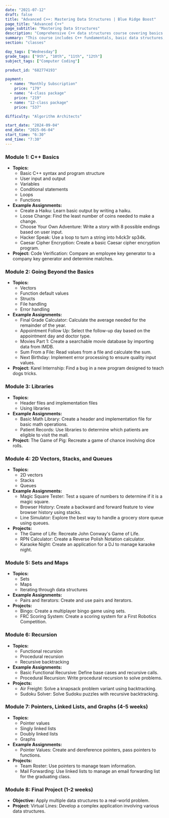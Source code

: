 ```yaml
---
date: "2021-07-12"
draft: false
title: "Advanced C++: Mastering Data Structures | Blue Ridge Boost"
page_title: "Advanced C++"
page_subtitle: "Mastering Data Structures"
description: "Comprehensive C++ data structures course covering basics to advanced topics. Includes fundamentals, STL containers, recursion, pointers, linked lists, and graphs. Features practical assignments and a real-world final project."
summary: "This course includes C++ fundamentals, basic data structures, file and error handling, STL containers, recursion, pointers, linked lists, and graphs. Each module has examples and assignments. A final project integrates multiple data structures to solve a real-world problem. The course prepares students for complex programming challenges in academic and professional settings."
section: "classes"

day_tags: ["Wednesday"]
grade_tags: ["9th", "10th", "11th", "12th"]
subject_tags: ["Computer Coding"]

product_id: "682774193"

payment:
  - name: "Monthly Subscription"
    price: "179"
  - name: "4-class package"
    price: "219"
  - name: "12-class package"
    price: "537"

difficulty: "Algorithm Architects"

start_date: "2024-09-04"
end_date: "2025-06-04"
start_time: "6:30"
end_time: "7:30"
---
```


<h3>Module 1: C++ Basics</h3>
<ul>
    <li><strong>Topics:</strong>
        <ul>
            <li>Basic C++ syntax and program structure</li>
            <li>User input and output</li>
            <li>Variables</li>
            <li>Conditional statements</li>
            <li>Loops</li>
            <li>Functions</li>
        </ul>
    </li>
    <li><strong>Example Assignments:</strong>
        <ul>
            <li>Create a Haiku: Learn basic output by writing a haiku.</li>
            <li>Loose Change: Find the least number of coins needed to make a change.</li>
            <li>Choose Your Own Adventure: Write a story with 8 possible endings based on user input.</li>
            <li>Hacker Speak: Use a loop to turn a string into h4ck3r sp34k.</li>
            <li>Caesar Cipher Encryption: Create a basic Caesar cipher encryption program.</li>
        </ul>
    </li>
    <li class="project"><strong>Project:</strong> Code Verification: Compare an employee key generator to a company key generator and determine matches.</li>
</ul>

<h3>Module 2: Going Beyond the Basics</h3>
<ul>
    <li><strong>Topics:</strong>
        <ul>
            <li>Vectors</li>
            <li>Function default values</li>
            <li>Structs</li>
            <li>File handling</li>
            <li>Error handling</li>
        </ul>
    </li>
    <li><strong>Example Assignments:</strong>
        <ul>
            <li>Final Grade Calculator: Calculate the average needed for the remainder of the year.</li>
            <li>Appointment Follow Up: Select the follow-up day based on the appointment day and doctor type.</li>
            <li>Movies Part 1: Create a searchable movie database by importing data from IMDB.</li>
            <li>Sum From a File: Read values from a file and calculate the sum.</li>
            <li>Next Birthday: Implement error processing to ensure quality input values.</li>
        </ul>
    </li>
    <li class="project"><strong>Project:</strong> Karel Internship: Find a bug in a new program designed to teach dogs tricks.</li>
</ul>

<h3>Module 3: Libraries</h3>
<ul>
    <li><strong>Topics:</strong>
        <ul>
            <li>Header files and implementation files</li>
            <li>Using libraries</li>
        </ul>
    </li>
    <li><strong>Example Assignments:</strong>
        <ul>
            <li>Basic Math Library: Create a header and implementation file for basic math operations.</li>
            <li>Patient Records: Use libraries to determine which patients are eligible to visit the mall.</li>
        </ul>
    </li>
    <li class="project"><strong>Project:</strong> The Game of Pig: Recreate a game of chance involving dice rolls.</li>
</ul>

<h3>Module 4: 2D Vectors, Stacks, and Queues</h3>
<ul>
    <li><strong>Topics:</strong>
        <ul>
            <li>2D vectors</li>
            <li>Stacks</li>
            <li>Queues</li>
        </ul>
    </li>
    <li><strong>Example Assignments:</strong>
        <ul>
            <li>Magic Square Tester: Test a square of numbers to determine if it is a magic square.</li>
            <li>Browser History: Create a backward and forward feature to view browser history using stacks.</li>
            <li>Line Simulator: Explore the best way to handle a grocery store queue using queues.</li>
        </ul>
    </li>
    <li class="project"><strong>Projects:</strong>
        <ul>
            <li>The Game of Life: Recreate John Conway's Game of Life.</li>
            <li>RPN Calculator: Create a Reverse Polish Notation calculator.</li>
            <li>Karaoke Night: Create an application for a DJ to manage karaoke night.</li>
        </ul>
    </li>
</ul>

<h3>Module 5: Sets and Maps</h3>
<ul>
    <li><strong>Topics:</strong>
        <ul>
            <li>Sets</li>
            <li>Maps</li>
            <li>Iterating through data structures</li>
        </ul>
    </li>
    <li><strong>Example Assignments:</strong>
        <ul>
            <li>Pairs and Iterators: Create and use pairs and iterators.</li>
        </ul>
    </li>
    <li class="project"><strong>Projects:</strong>
        <ul>
            <li>Bingo: Create a multiplayer bingo game using sets.</li>
            <li>FRC Scoring System: Create a scoring system for a First Robotics Competition.</li>
        </ul>
    </li>
</ul>

<h3>Module 6: Recursion</h3>
<ul>
    <li><strong>Topics:</strong>
        <ul>
            <li>Functional recursion</li>
            <li>Procedural recursion</li>
            <li>Recursive backtracking</li>
        </ul>
    </li>
    <li><strong>Example Assignments:</strong>
        <ul>
            <li>Basic Functional Recursive: Define base cases and recursive calls.</li>
            <li>Procedural Recursion: Write procedural recursion to solve problems.</li>
        </ul>
    </li>
    <li class="project"><strong>Projects:</strong>
        <ul>
            <li>Air Freight: Solve a knapsack problem variant using backtracking.</li>
            <li>Sudoku Solver: Solve Sudoku puzzles with recursive backtracking.</li>
        </ul>
    </li>
</ul>

<h3>Module 7: Pointers, Linked Lists, and Graphs (4-5 weeks)</h3>
<ul>
    <li><strong>Topics:</strong>
        <ul>
            <li>Pointer values</li>
            <li>Singly linked lists</li>
            <li>Doubly linked lists</li>
            <li>Graphs</li>
        </ul>
    </li>
    <li><strong>Example Assignments:</strong>
        <ul>
            <li>Pointer Values: Create and dereference pointers, pass pointers to functions.</li>
        </ul>
    </li>
    <li class="project"><strong>Projects:</strong>
        <ul>
            <li>Team Roster: Use pointers to manage team information.</li>
            <li>Mail Forwarding: Use linked lists to manage an email forwarding list for the graduating class.</li>
        </ul>
    </li>
</ul>

<h3>Module 8: Final Project (1-2 weeks)</h3>
<ul>
    <li><strong>Objective:</strong> Apply multiple data structures to a real-world problem.</li>
    <li class="project"><strong>Project:</strong> Virtual Lines: Develop a complex application involving various data structures.</li>
</ul>
